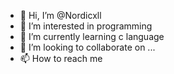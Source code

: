 - 👋 Hi, I’m @Nordicxll
- 👀 I’m interested in programming
- 🌱 I’m currently learning c language
- 💞️ I’m looking to collaborate on ...
- 📫 How to reach me 

<!---
Nordicxll/Nordicxll is a ✨ special ✨ repository because its `README.md` (this file) appears on your GitHub profile.
You can click the Preview link to take a look at your changes.
--->

